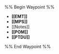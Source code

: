 %% Begin Waypoint %%
- **[[EMT]]**
- **[[MPS]]**
- [[Notes]]
- **[[POM]]**
- **[[PTDU]]**

%% End Waypoint %%
